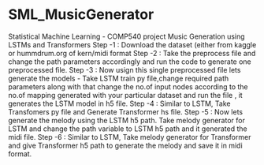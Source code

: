 # SML_MusicGenerator
Statistical Machine Learning - COMP540 project 
Music Generation using LSTMs and Transformers
Step -1 : Download the dataset (either from kaggle or hummdrum.org of kern/midi format
Step -2 : Take the preprocess file and change the path parameters accordingly and run the code to generate one preprocessed file.
Step -3 : Now usign this single preprocessed file lets generate the models - Take LSTM train py file,change required path parameters along with that change the no.of input nodes according to the no.of mapping generated with your particular dataset and run the file , it generates the LSTM model in h5 file.
Step -4 : Similar to LSTM, Take Transfomers py file and Generate Transformer hs file.
Step -5 : Now lets generate the melody using the LSTM h5 path. Take melody generator for LSTM and change the path variable to LSTM h5 path and it generated the midi file.
Step -6 : Similar to LSTM, Take melody generator for Transformer and give Transformer h5 path to generate the melody and save it in midi format.
